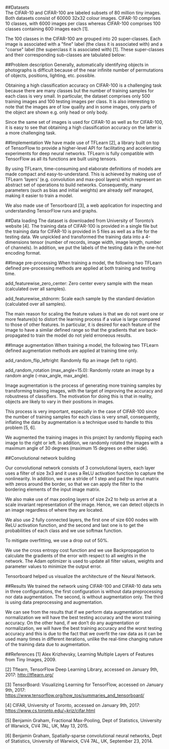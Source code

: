 ##Datasets  
The CIFAR-10 and CIFAR-100 are labeled subsets of 80 million tiny images. Both datasets consist of 60000 32x32 colour images. CIFAR-10 comprises 10 classes, with 6000 images per class whereas CIFAR-100 comprises 100 classes containing 600 images each [1].

The 100 classes in the CIFAR-100 are grouped into 20 super-classes. Each image is associated with a "fine" label (the class it is associated with) and a "coarse" label (the superclass it is associated with) [1]. These super-classes and their corresponding sub-classes are tabulated below:

##Problem description
Generally, automatically identifying objects in photographs is difficult because of the near infinite number of permutations of objects, positions, lighting, etc. possible.

Obtaining a high classification accuracy on CIFAR-100 is a challenging task because there are many classes but the number of training samples for each class is very small.  In particular, the dataset comprises only 500 training images and 100 testing images per class. It is also interesting to note that the images are of low quality and in some images, only parts of the object are shown e.g. only head or only body.

Since the same set of images is used for CIFAR-10 as well as for CIFAR-100, it is easy to see that obtaining a high classification accuracy on the latter is a more challenging task.


##Implementation
We have made use of TFLearn [2], a library built on top of TensorFlow to provide a higher-level API for facilitating and accelerating experiments for deep neural networks. TFLearn is fully compatible with TensorFlow as all its functions are built using tensors.

By using TFLearn, time-consuming and elaborate definitions of models are made compact and easy-to-understand. This is achieved by making use of TFLearn ‘layers’ (e.g. convolution and max-pool layers) which represent an abstract set of operations to build networks. Consequently, many parameters (such as bias and initial weights) are already self managed, making it easier to train a model.

We also made use of Tensorboard [3], a web application for inspecting and understanding TensorFlow runs and graphs. 

##Data loading
The dataset is downloaded from University of Toronto’s website [4]. The training data of CIFAR-100 is provided in a single file but the training data for CIFAR-10 is provided in 5 files as well as a file for the testing data. 
We unpickled and transformed the training data into a 4-dimensions tensor (number of records, image width, image length, number of channels). In addition, we put the labels of the testing data in the one-hot encoding format. 


##Image pre-processing
When training a model, the following two TFLearn defined pre-processing methods are applied at both training and testing time.

add_featurewise_zero_center: Zero center every sample with the mean (calculated over all samples).

add_featurewise_stdnorm: Scale each sample by the standard deviation (calculated over all samples).

The main reason for scaling the feature values is that we do not want one or more feature(s) to distort the learning process if a value is large compared to those of other features. In particular, it is desired for each feature of the image to have a similar defined range so that the gradients that are back-propagated to train the model do not yield erroneous results.




##Image augmentation
When training a model, the following two TFLearn defined augmentation methods are applied at training time only.

add_random_flip_leftright: Randomly flip an image (left to right).

add_random_rotation (max_angle=15.0): Randomly rotate an image by a random angle (-max_angle, max_angle).

Image augmentation is the process of generating more training samples by transforming training images, with the target of improving the accuracy and robustness of classifiers. The motivation for doing this is that in reality, objects are likely to vary in their positions in images.

This process is very important, especially in the case of CIFAR-100 since the number of training samples for each class is very small, consequently, inflating the data by augmentation is a technique used to handle to this problem [5, 6].

We augmented the training images in this project by randomly flipping each image to the right or left. In addition, we randomly rotated the images with a maximum angle of 30 degrees (maximum 15 degrees on either side). 


##Convolutional network building


Our convolutional network consists of 3 convolutional layers, each layer uses a filter of size 3x3 and it uses a ReLU activation function to capture the nonlinearity. In addition, we use a stride of 1 step and pad the input matrix with zeros around the border, so that we can apply the filter to the bordering elements of the input image matrix.

We also make use of max pooling layers of size 2x2 to help us arrive at a scale invariant representation of the image. Hence, we can detect objects in an image regardless of where they are located.

We also use 2 fully connected layers, the first one of size 600 nodes with ReLU activation function, and the second and last one is to get the probabilities of each class and we use softmax function. 

To mitigate overfitting, we use a drop out of 50%. 

We use the cross entropy cost function and we use Backpropagation to calculate the gradients of the error with respect to all weights in the network. The Adam optimizer is used to update all filter values, weights and parameter values to minimize the output error.

Tensorboard helped us visualize the architecture of the Neural Network.


##Results 
We trained the network using CIFAR-100 and CIFAR-10 data sets in three configurations, the first configuration is without data preprocessing nor data augmentation. The second, is without augmentation only. The third is using data preprocessing and augmentation. 

We can see from the results that if we perform data augmentation and normalization we will have the best testing accuracy and the worst training accuracy. On the other hand, if we don’t do any augmentation or normalization, we will have the best training accuracy and the worst testing accuracy and this is due to the fact that we overfit the raw data as it can be used many times in different iterations, unlike the real-time changing nature of the training data due to augmentation.


##References
[1]  Alex Krizhevsky, Learning Multiple Layers of Features from Tiny Images, 2009.

[2] Tflearn, TensorFlow Deep Learning Library, accessed on January 9th, 2017: http://tflearn.org/

[3] TensorBoard: Visualizing Learning for TensorFlow, accessed on January 9th, 2017: https://www.tensorflow.org/how_tos/summaries_and_tensorboard/

[4] CIFAR, University of Toronto, accessed on January 9th, 2017: https://www.cs.toronto.edu/~kriz/cifar.html

[5] Benjamin Graham, Fractional Max-Pooling, Dept of Statistics, University of Warwick, CV4 7AL, UK, May 13, 2015.

[6] Benjamin Graham, Spatially-sparse convolutional neural networks, Dept of Statistics, University of Warwick, CV4 7AL, UK, September 23, 2014.





